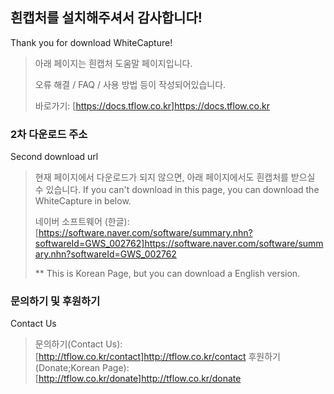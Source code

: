 ## 흰캡처를 설치해주셔서 감사합니다!
Thank you for download WhiteCapture!


>아래 페이지는 흰캡처 도움말 페이지입니다.
>
>오류 해결 / FAQ / 사용 방법 등이 작성되어있습니다.
>
>바로가기: [https://docs.tflow.co.kr]https://docs.tflow.co.kr

### 2차 다운로드 주소
Second download url

>현재 페이지에서 다운로드가 되지 않으면, 아래 페이지에서도 흰캡처를 받으실 수 있습니다.
>If you can't download in this page, you can download the WhiteCapture in below.
>
>네이버 소프트웨어 (한글): [https://software.naver.com/software/summary.nhn?softwareId=GWS_002762]https://software.naver.com/software/summary.nhn?softwareId=GWS_002762
>
>** This is Korean Page, but you can download a English version.

### 문의하기 및 후원하기
Contact Us

>문의하기(Contact Us): [http://tflow.co.kr/contact]http://tflow.co.kr/contact
>후원하기(Donate;Korean Page): [http://tflow.co.kr/donate]http://tflow.co.kr/donate
